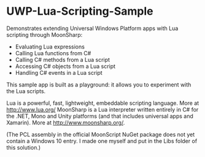 # UWP-Lua-Scripting-Sample
Demonstrates extending Universal Windows Platform apps with Lua scripting through MoonSharp:
* Evaluating Lua expressions
* Calling Lua functions from C#
* Calling C# methods from a Lua script
* Accessing C# objects from a Lua script
* Handling C# events in a Lua script

This sample app is built as a playground: it allows you to experiment with the Lua scripts.

Lua is a powerful, fast, lightweight, embeddable scripting language. More at http://www.lua.org/
MoonSharp is a Lua interpreter written entirely in C# for the .NET, Mono and Unity platforms (and that includes universal apps and Xamarin). More at http://www.moonsharp.org/.

(The PCL assembly in the official MoonScript NuGet package does not yet contain a Windows 10 entry. I made one myself and put in the Libs folder of this solution.)
